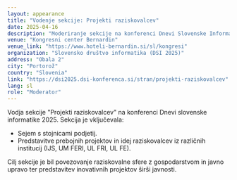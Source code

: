 ```yaml
---
layout: appearance
title: "Vodenje sekcije: Projekti raziskovalcev"
date: 2025-04-16
description: "Moderiranje sekcije na konferenci Dnevi Slovenske Informatike (DSI), kjer raziskovalci predstavljajo prebojne projekte in ideje."
venue: "Kongresni center Bernardin"
venue_link: "https://www.hoteli-bernardin.si/sl/kongresi"
organization: "Slovensko društvo informatika (DSI 2025)"
address: "Obala 2"
city: "Portorož"
country: "Slovenia"
link: "https://dsi2025.dsi-konferenca.si/stran/projekti-raziskovalcev"
lang: sl
role: "Moderator"
---
```


Vodja sekcije "Projekti raziskovalcev" na konferenci Dnevi slovenske informatike 2025. Sekcija je vključevala:

*   Sejem s stojnicami podjetij.
*   Predstavitve prebojnih projektov in idej raziskovalcev iz različnih institucij (IJS, UM FERI, UL FRI, UL FE).

Cilj sekcije je bil povezovanje raziskovalne sfere z gospodarstvom in javno upravo ter predstavitev inovativnih projektov širši javnosti. 